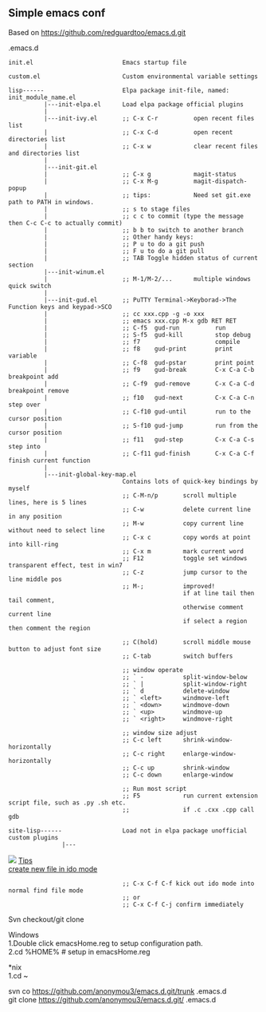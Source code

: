 ## Simple emacs conf ##

Based on https://github.com/redguardtoo/emacs.d.git

.emacs.d

    init.el                         Emacs startup file

    custom.el                       Custom environmental variable settings

    lisp------                      Elpa package init-file, named: init_module_name.el
              |---init-elpa.el      Load elpa package official plugins
              |
              |---init-ivy.el       ;; C-x C-r          open recent files list
              |                     ;; C-x C-d          open recent directories list
              |                     ;; C-x w            clear recent files and directories list
              |
              |---init-git.el
              |                     ;; C-x g            magit-status
              |                     ;; C-x M-g          magit-dispatch-popup
              |                     ;; tips:            Need set git.exe path to PATH in windows.
              |                     ;; s to stage files
              |                     ;; c c to commit (type the message then C-c C-c to actually commit)
              |                     ;; b b to switch to another branch
              |                     ;; Other handy keys:
              |                     ;; P u to do a git push
              |                     ;; F u to do a git pull
              |                     ;; TAB Toggle hidden status of current section
              |---init-winum.el
              |                     ;; M-1/M-2/...      multiple windows quick switch
              |
              |---init-gud.el       ;; PuTTY Terminal->Keyborad->The Function keys and keypad->SCO
              |                     ;; cc xxx.cpp -g -o xxx
              |                     ;; emacs xxx.cpp M-x gdb RET RET
              |                     ;; C-f5  gud-run          run
              |                     ;; S-f5  gud-kill         stop debug
              |                     ;; f7                     compile
              |                     ;; f8    gud-print        print variable
              |                     ;; C-f8  gud-pstar        print point
              |                     ;; f9    gud-break        C-x C-a C-b breakpoint add
              |                     ;; C-f9  gud-remove       C-x C-a C-d breakpoint remove
              |                     ;; f10   gud-next         C-x C-a C-n step over
              |                     ;; C-f10 gud-until        run to the cursor position
              |                     ;; S-f10 gud-jump         run from the cursor position
              |                     ;; f11   gud-step         C-x C-a C-s step into
              |                     ;; C-f11 gud-finish       C-x C-a C-f finish current function
              |
              |---init-global-key-map.el
                                    Contains lots of quick-key bindings by myself
                                    ;; C-M-n/p       scroll multiple lines, here is 5 lines
                                    ;; C-w           delete current line in any position
                                    ;; M-w           copy current line without need to select line
                                    ;; C-x c         copy words at point into kill-ring
                                    ;; C-x m         mark current word
                                    ;; F12           toggle set windows transparent effect, test in win7
                                    ;; C-z           jump cursor to the line middle pos
                                    ;; M-;           improved!
                                                     if at line tail then tail comment,
                                                     otherwise comment current line
                                                     if select a region then comment the region
                                       
                                    ;; C(hold)       scroll middle mouse button to adjust font size
                                    ;; C-tab         switch buffers

                                    ;; window operate
                                    ;; ` -           split-window-below
                                    ;; ` |           split-window-right
                                    ;; ` d           delete-window
                                    ;; ` <left>      windmove-left
                                    ;; ` <down>      windmove-down
                                    ;; ` <up>        windmove-up
                                    ;; ` <right>     windmove-right

                                    ;; window size adjust
                                    ;; C-c left      shrink-window-horizontally
                                    ;; C-c right     enlarge-window-horizontally
                                    ;; C-c up        shrink-window
                                    ;; C-c down      enlarge-window

                                    ;; Run most script
                                    ;; F5            run current extension script file, such as .py .sh etc.
                                    ;;               if .c .cxx .cpp call gdb

    site-lisp------                 Load not in elpa package unofficial custom plugins
                   |---

![](https://camo.githubusercontent.com/50e03755d1c1b7eb1f79fd9552c7e764c0331cc3/687474703a2f2f69636f6e732e69636f6e617263686976652e636f6d2f69636f6e732f686f70737461727465722f736f66742d7363726170732f33322f427574746f6e2d5761726e696e672d69636f6e2e706e67)
[Tips  
create new file in ido mode](http://stackoverflow.com/questions/5138110/emacs-create-new-file-with-ido-enabled)

                                    ;; C-x C-f C-f kick out ido mode into normal find file mode
                                    ;; or
                                    ;; C-x C-f C-j confirm immediately

Svn checkout/git clone  

Windows  
1.Double click emacsHome.reg to setup configuration path.  
2.cd %HOME% # setup in emacsHome.reg

*nix  
1.cd ~

svn co https://github.com/anonymou3/emacs.d.git/trunk .emacs.d  
git clone https://github.com/anonymou3/emacs.d.git/ .emacs.d
